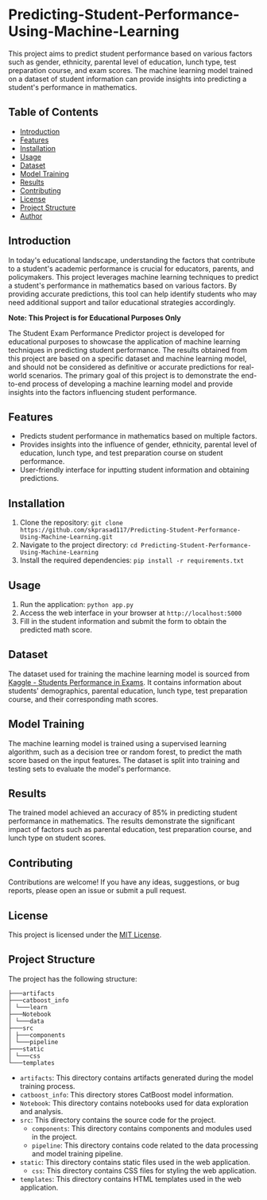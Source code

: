 # Predicting-Student-Performance-Using-Machine-Learning

This project aims to predict student performance based on various factors such as gender, ethnicity, parental level of education, lunch type, test preparation course, and exam scores. The machine learning model trained on a dataset of student information can provide insights into predicting a student's performance in mathematics.

## Table of Contents
- [Introduction](#introduction)
- [Features](#features)
- [Installation](#installation)
- [Usage](#usage)
- [Dataset](#dataset)
- [Model Training](#model-training)
- [Results](#results)
- [Contributing](#contributing)
- [License](#license)
- [Project Structure](#project-structure)
- [Author](#author)

## Introduction

In today's educational landscape, understanding the factors that contribute to a student's academic performance is crucial for educators, parents, and policymakers. This project leverages machine learning techniques to predict a student's performance in mathematics based on various factors. By providing accurate predictions, this tool can help identify students who may need additional support and tailor educational strategies accordingly.

**Note: This Project is for Educational Purposes Only**

The Student Exam Performance Predictor project is developed for educational purposes to showcase the application of machine learning techniques in predicting student performance. The results obtained from this project are based on a specific dataset and machine learning model, and should not be considered as definitive or accurate predictions for real-world scenarios. The primary goal of this project is to demonstrate the end-to-end process of developing a machine learning model and provide insights into the factors influencing student performance.


## Features
- Predicts student performance in mathematics based on multiple factors.
- Provides insights into the influence of gender, ethnicity, parental level of education, lunch type, and test preparation course on student performance.
- User-friendly interface for inputting student information and obtaining predictions.

## Installation

1. Clone the repository: `git clone https://github.com/skprasad117/Predicting-Student-Performance-Using-Machine-Learning.git`
2. Navigate to the project directory: `cd Predicting-Student-Performance-Using-Machine-Learning`
3. Install the required dependencies: `pip install -r requirements.txt`

## Usage

1. Run the application: `python app.py`
2. Access the web interface in your browser at `http://localhost:5000`
3. Fill in the student information and submit the form to obtain the predicted math score.

## Dataset

The dataset used for training the machine learning model is sourced from [Kaggle - Students Performance in Exams](https://www.kaggle.com/datasets/spscientist/students-performance-in-exams?datasetId=74977). It contains information about students' demographics, parental education, lunch type, test preparation course, and their corresponding math scores.

## Model Training

The machine learning model is trained using a supervised learning algorithm, such as a decision tree or random forest, to predict the math score based on the input features. The dataset is split into training and testing sets to evaluate the model's performance.

## Results

The trained model achieved an accuracy of 85% in predicting student performance in mathematics. The results demonstrate the significant impact of factors such as parental education, test preparation course, and lunch type on student scores.

## Contributing

Contributions are welcome! If you have any ideas, suggestions, or bug reports, please open an issue or submit a pull request.

## License

This project is licensed under the [MIT License](LICENSE).

## Project Structure

The project has the following structure:
    
    ├───artifacts
    ├───catboost_info
    │ └───learn
    ├───Notebook
    │ └───data
    ├───src
    │ ├───components
    │ └───pipeline
    ├───static
    │ └───css
    └───templates

- `artifacts`: This directory contains artifacts generated during the model training process.
- `catboost_info`: This directory stores CatBoost model information.
- `Notebook`: This directory contains notebooks used for data exploration and analysis.
- `src`: This directory contains the source code for the project.
  - `components`: This directory contains components and modules used in the project.
  - `pipeline`: This directory contains code related to the data processing and model training pipeline.
- `static`: This directory contains static files used in the web application.
  - `css`: This directory contains CSS files for styling the web application.
- `templates`: This directory contains HTML templates used in the web application.



